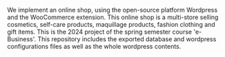 We implement an online shop, using the open-source platform Wordpress and the WooCommerce extension. This online shop is a multi-store selling cosmetics, self-care products, maquillage products, fashion clothing and gift items. This is the 2024 project of the spring semester course 'e-Business'. This repository includes the exported database and wordpress configurations files as well as the whole wordpress contents.
